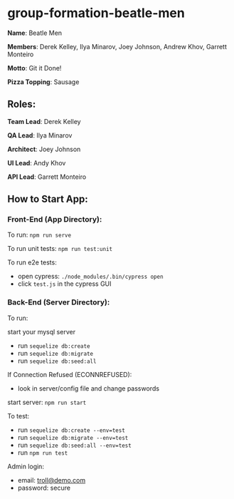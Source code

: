 # group-formation-beatle-men
**Name**: Beatle Men

**Members**: Derek Kelley, Ilya Minarov, Joey Johnson, Andrew Khov, Garrett Monteiro

**Motto**: Git it Done!

**Pizza Topping**: Sausage

## Roles: 

**Team Lead**: Derek Kelley

**QA Lead**: Ilya Minarov

**Architect**: Joey Johnson

**UI Lead**: Andy Khov

**API Lead**: Garrett Monteiro

## How to Start App:
### Front-End (App Directory):
To run: `npm run serve`

To run unit tests: `npm run test:unit`

To run e2e tests:
 - open cypress: `./node_modules/.bin/cypress open`
 - click `test.js` in the cypress GUI
### Back-End (Server Directory):
To run:

start your mysql server
 - run `sequelize db:create`
 - run `sequelize db:migrate`
 - run `sequelize db:seed:all`
 
If Connection Refused (ECONNREFUSED):
 - look in server/config file and change passwords 

start server: `npm run start`

To test:
 - run `sequelize db:create --env=test`
 - run `sequelize db:migrate --env=test`
 - run `sequelize db:seed:all --env=test`
 - run `npm run test`

Admin login:
 - email: troll@demo.com
 - password: secure

